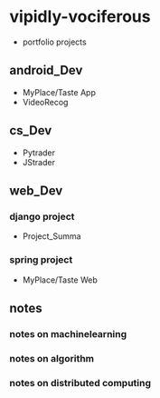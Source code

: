 # vipidly-vociferous
- portfolio projects

## android_Dev
- MyPlace/Taste App
- VideoRecog


## cs_Dev
- Pytrader
- JStrader


## web_Dev
### django project
- Project_Summa
### spring project
- MyPlace/Taste Web

## notes
### notes on machinelearning
### notes on algorithm
### notes on distributed computing
